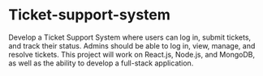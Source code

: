 # Ticket-support-system
Develop a Ticket Support System where users can log in, submit tickets, and track their status. Admins should be able to log in, view, manage, and resolve tickets. This project will work on React.js, Node.js, and MongoDB, as well as the ability to develop a full-stack application.
